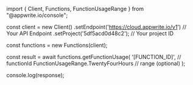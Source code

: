 import { Client, Functions, FunctionUsageRange } from "@appwrite.io/console";

const client = new Client()
    .setEndpoint('https://cloud.appwrite.io/v1') // Your API Endpoint
    .setProject('5df5acd0d48c2'); // Your project ID

const functions = new Functions(client);

const result = await functions.getFunctionUsage(
    '[FUNCTION_ID]', // functionId
    FunctionUsageRange.TwentyFourHours // range (optional)
);

console.log(response);
